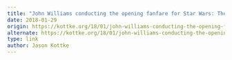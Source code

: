 ```yaml
---
title: "John Williams conducting the opening fanfare for Star Wars: The Last Jedi"
date: 2018-01-29
origin: https://kottke.org/18/01/john-williams-conducting-the-opening-fanfare-for-star-wars-the-last-jedi
alternate: https://kottke.org/18/01/john-williams-conducting-the-opening-fanfare-for-star-wars-the-last-jedi
type: link
author: Jason Kottke
---
```


